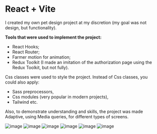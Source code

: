 # React + Vite

I created my own pet design project at my discretion (my goal was not design, but functionality).


<strong> Tools that were used to implement the project: </strong>
- React Hooks;
- React Router;
- Farmer motion for animation;
- Redux Toolkit (I made an imitation of the authorization page using the Redux Toolkit, but not fully).

  
Css classes were used to style the project. Instead of Сss classes, you could also apply:
- Sass preprocessors,
- Сss modules (very popular in modern projects),
- Tailwind etc.

  
Also, to demonstrate understanding and skills, the project was made Adaptive, using Media queries, for different types of screens.

  
![image](https://github.com/user-attachments/assets/95815ef5-3571-4db8-b399-2fa49b09ebfd)
![image](https://github.com/user-attachments/assets/cd653b62-6776-40ab-a458-688773f0178c)
![image](https://github.com/user-attachments/assets/82e56f11-70eb-4bb8-ac16-cbf6dc9ad0df)
![image](https://github.com/user-attachments/assets/89f44ce1-5c25-4f38-b5ec-ec3ba21fdef4)
![image](https://github.com/user-attachments/assets/921a371b-4bfc-4b40-a359-9e6af49eb444)
![image](https://github.com/user-attachments/assets/4999f752-2c44-4a56-9c84-8f914cc657a4)

